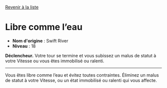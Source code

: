 [Revenir à la liste](..)

# Libre comme l’eau

 * **Nom d'origine** : Swift River
 * **Niveau** : 18


<p><strong>Déclencheur.</strong> Votre tour se termine et vous subissez un malus de statut à votre Vitesse ou vous êtes immobilisé ou ralenti.</p>
<hr>
<p>Vous êtes libre comme l’eau et évitez toutes contraintes. Éliminez un malus de statut à votre Vitesse, ou un état immobilisé ou ralenti qui vous affecte.</p>